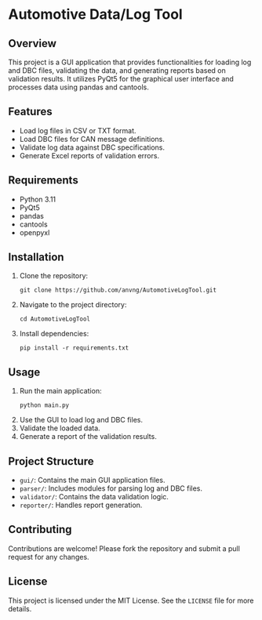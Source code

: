 # Automotive Data/Log Tool

## Overview

This project is a GUI application that provides functionalities for loading log and DBC files, validating the data, and generating reports based on validation results. It utilizes PyQt5 for the graphical user interface and processes data using pandas and cantools.

## Features

- Load log files in CSV or TXT format.
- Load DBC files for CAN message definitions.
- Validate log data against DBC specifications.
- Generate Excel reports of validation errors.

## Requirements

- Python 3.11
- PyQt5
- pandas
- cantools
- openpyxl

## Installation

1. Clone the repository:
   ```
   git clone https://github.com/anvng/AutomotiveLogTool.git
   ```
2. Navigate to the project directory:
   ```
   cd AutomotiveLogTool
   ```
3. Install dependencies:
   ```
   pip install -r requirements.txt
   ```

## Usage

1. Run the main application:
   ```
   python main.py
   ```
2. Use the GUI to load log and DBC files.
3. Validate the loaded data.
4. Generate a report of the validation results.

## Project Structure

- `gui/`: Contains the main GUI application files.
- `parser/`: Includes modules for parsing log and DBC files.
- `validator/`: Contains the data validation logic.
- `reporter/`: Handles report generation.

## Contributing

Contributions are welcome! Please fork the repository and submit a pull request for any changes.

## License

This project is licensed under the MIT License. See the `LICENSE` file for more details.